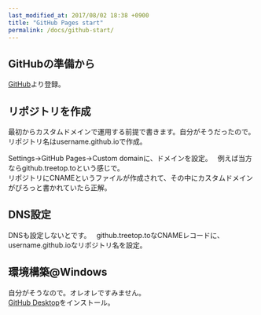 ```yaml
---
last_modified_at: 2017/08/02 18:38 +0900
title: "GitHub Pages start"
permalink: /docs/github-start/
---
```

## GitHubの準備から
[GitHub](https://github.com/)より登録。

## リポジトリを作成
最初からカスタムドメインで運用する前提で書きます。自分がそうだったので。  
リポジトリ名はusername.github.ioで作成。

Settings→GitHub Pages→Custom domainに、ドメインを設定。  
例えば当方ならgithub.treetop.toという感じで。  
リポジトリにCNAMEというファイルが作成されて、その中にカスタムドメインがぴろっと書かれていたら正解。

## DNS設定
DNSも設定しないとです。  
github.treetop.toなCNAMEレコードに、username.github.ioなリポジトリ名を設定。

## 環境構築@Windows
自分がそうなので。オレオレですみません。  
[GitHub Desktop](https://desktop.github.com/)をインストール。

